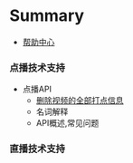 # Summary

* [帮助中心](README.md)
### 点播技术支持

* 点播API
	* [删除视频的全部打点信息](deleteallframe.md)
	* 名词解释
	* API概述,常见问题

### 直播技术支持

